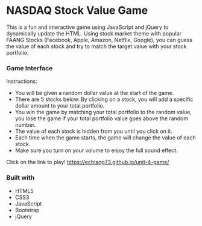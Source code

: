 # NASDAQ Stock Value Game
This is a fun and interactive game using JavaScript and jQuery to dynamically update the HTML. Using stock market theme with popular FAANG Stocks (Facebook, Apple, Amazon, Netflix, Google), you can guess the value of each stock and try to match the target value with your stock portfolio.

### Game Interface

Instructions:
* You will be given a random dollar value at the start of the game.
* There are 5 stocks below. By clicking on a stock, you will add a specific dollar amount to your total portfolio.
* You win the game by matching your total portfolio to the random value, you lose the game if your total portfolio value goes above the random number.
* The value of each stock is hidden from you until you click on it.
* Each time when the game starts, the game will change the value of each stock.
* Make sure you turn on your volume to enjoy the full sound effect.


Click on the link to play!
https://echiang73.github.io/unit-4-game/


### Built with
* HTML5
* CSS3
* JavaScript
* Bootstrap
* jQuery

